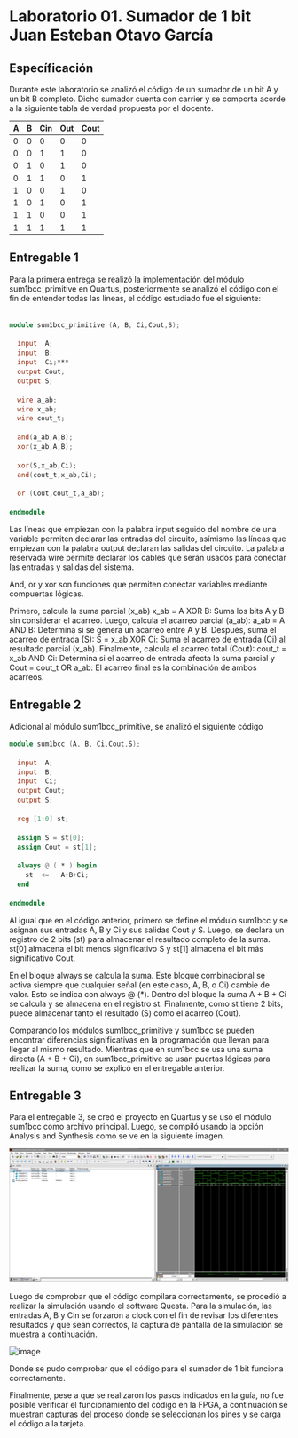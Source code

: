 # Laboratorio 01. Sumador de 1 bit Juan Esteban Otavo García

## Específicación

Durante este laboratorio se analizó el código de un sumador de un bit A y un bit B completo. Dicho sumador cuenta con carrier y se comporta acorde a la siguiente tabla de verdad propuesta por el docente.

A  | B  | Cin | Out | Cout 
-- | -- | --  | --  |  --
0| 0 | 0 |0 | 0
0| 0 | 1 | 1| 0
0| 1 | 0 | 1| 0
0| 1 | 1 | 0| 1
1| 0 | 0 | 1| 0
1| 0 | 1 | 0| 1
1| 1 | 0 | 0| 1
1| 1 | 1 | 1| 1


## Entregable 1

Para la primera entrega se realizó la implementación del módulo sum1bcc_primitive en Quartus, posteriormente se analizó el código con el fin de entender todas las líneas, el código estudiado fue el siguiente: 

```verilog

module sum1bcc_primitive (A, B, Ci,Cout,S);

  input  A;
  input  B;
  input  Ci;***
  output Cout;
  output S;

  wire a_ab;
  wire x_ab;
  wire cout_t;

  and(a_ab,A,B);
  xor(x_ab,A,B);

  xor(S,x_ab,Ci);
  and(cout_t,x_ab,Ci);

  or (Cout,cout_t,a_ab);

endmodule
```

Las líneas que empiezan con la palabra input seguido del nombre de una variable permiten declarar las entradas del circuito, asímismo las líneas que empiezan con la palabra output declaran las salidas del circuito. La palabra reservada wire permite declarar los cables que serán usados para conectar las entradas y salidas del sistema.

And, or y xor son funciones que permiten conectar variables mediante compuertas lógicas.

Primero, calcula la suma parcial (x_ab) x_ab = A XOR B: Suma los bits A y B sin considerar el acarreo. Luego, calcula el acarreo parcial (a_ab): a_ab = A AND B: Determina si se genera un acarreo entre A y B. Después, suma el acarreo de entrada (S): S = x_ab XOR Ci: Suma el acarreo de entrada (Ci) al resultado parcial (x_ab). Finalmente, calcula el acarreo total (Cout): cout_t = x_ab AND Ci: Determina si el acarreo de entrada afecta la suma parcial y Cout = cout_t OR a_ab: El acarreo final es la combinación de ambos acarreos.


## Entregable 2

Adicional al módulo sum1bcc_primitive, se analizó el siguiente código

```verilog
module sum1bcc (A, B, Ci,Cout,S);

  input  A;
  input  B;
  input  Ci;
  output Cout;
  output S;

  reg [1:0] st;

  assign S = st[0];
  assign Cout = st[1];

  always @ ( * ) begin
    st  <=   A+B+Ci;
  end
  
endmodule
```

Al igual que en el código anterior, primero se define el módulo sum1bcc y se asignan sus entradas A, B y Ci y sus salidas Cout y S. Luego, se declara un registro de 2 bits (st) para almacenar el resultado completo de la suma. st[0] almacena el bit menos significativo S y st[1] almacena el bit más significativo Cout.

En el bloque always se calcula la suma. Este bloque combinacional se activa siempre que cualquier señal (en este caso, A, B, o Ci) cambie de valor. Esto se indica con always @ (*). Dentro del bloque la suma A + B + Ci se calcula y se almacena en el registro st. Finalmente, como st tiene 2 bits, puede almacenar tanto el resultado (S) como el acarreo (Cout).

Comparando los módulos sum1bcc_primitive y sum1bcc se pueden encontrar diferencias significativas en la programación que llevan para llegar al mismo resultado. Mientras que en sum1bcc se usa una suma directa (A + B + Ci), en sum1bcc_primitive se usan puertas lógicas para realizar la suma, como se explicó en el entregable anterior.

## Entregable 3

Para el entregable 3, se creó el proyecto en Quartus y se usó el módulo sum1bcc como archivo principal. Luego, se compiló usando la opción Analysis and Synthesis como se ve en la siguiente imagen.

![image](https://github.com/unal-edigital1-lab/lab01-2024-2-znuff21/blob/master/src/docs/image.png)




Luego de comprobar que el código compilara correctamente, se procedió a realizar la simulación usando el software Questa. Para la simulación, las entradas A, B y Cin se forzaron a clock con el fin de revisar los diferentes resultados y que sean correctos, la captura de pantalla de la simulación se muestra a continuación.

![image](https://github.com/unal-edigital1-lab/lab01-2024-2-znuff21/blob/master/src/docs/image_2.png)

Donde se pudo comprobar que el código para el sumador de 1 bit funciona correctamente.

Finalmente, pese a que se realizaron los pasos indicados en la guía, no fue posible verificar el funcionamiento del código en la FPGA, a continuación se muestran capturas del proceso donde se seleccionan los pines y se carga el código a la tarjeta.






